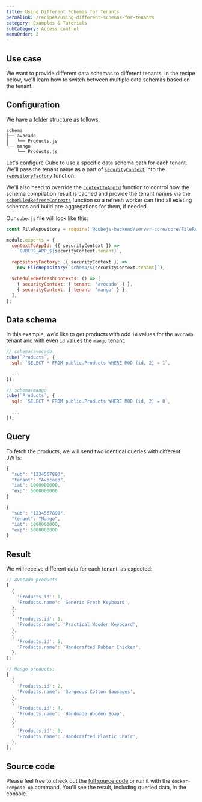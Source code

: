 ```yaml
---
title: Using Different Schemas for Tenants
permalink: /recipes/using-different-schemas-for-tenants
category: Examples & Tutorials
subCategory: Access control
menuOrder: 2
---
```


## Use case

We want to provide different data schemas to different tenants. In the recipe
below, we'll learn how to switch between multiple data schemas based on the
tenant.

## Configuration

We have a folder structure as follows:

```tree
schema
├── avocado
│   └── Products.js
└── mango
    └── Products.js
```

Let's configure Cube to use a specific data schema path for each tenant. We'll
pass the tenant name as a part of
[`securityContext`](https://cube.dev/docs/security/context#top) into the
[`repositoryFactory`](https://cube.dev/docs/config#repository-factory) function.

We'll also need to override the
[`contextToAppId`](https://cube.dev/docs/config#context-to-app-id) function to
control how the schema compilation result is cached and provide the tenant names
via the
[`scheduledRefreshContexts`](https://cube.dev/docs/config#scheduled-refresh-contexts)
function so a refresh worker can find all existing schemas and build
pre-aggregations for them, if needed.

Our `cube.js` file will look like this:

```javascript
const FileRepository = require('@cubejs-backend/server-core/core/FileRepository');

module.exports = {
  contextToAppId: ({ securityContext }) =>
    `CUBEJS_APP_${securityContext.tenant}`,

  repositoryFactory: ({ securityContext }) =>
    new FileRepository(`schema/${securityContext.tenant}`),

  scheduledRefreshContexts: () => [
    { securityContext: { tenant: 'avocado' } },
    { securityContext: { tenant: 'mango' } },
  ],
};
```

## Data schema

In this example, we'd like to get products with odd `id` values for the
`avocado` tenant and with even `id` values the `mango` tenant:

```javascript
// schema/avocado
cube(`Products`, {
  sql: `SELECT * FROM public.Products WHERE MOD (id, 2) = 1`,

  ...
});

// schema/mango
cube(`Products`, {
  sql: `SELECT * FROM public.Products WHERE MOD (id, 2) = 0`,

  ...
});
```

## Query

To fetch the products, we will send two identical queries with different JWTs:

```javascript
{
  "sub": "1234567890",
  "tenant": "Avocado",
  "iat": 1000000000,
  "exp": 5000000000
}
```

```javascript
{
  "sub": "1234567890",
  "tenant": "Mango",
  "iat": 1000000000,
  "exp": 5000000000
}
```

## Result

We will receive different data for each tenant, as expected:

```javascript
// Avocado products
[
  {
    'Products.id': 1,
    'Products.name': 'Generic Fresh Keyboard',
  },
  {
    'Products.id': 3,
    'Products.name': 'Practical Wooden Keyboard',
  },
  {
    'Products.id': 5,
    'Products.name': 'Handcrafted Rubber Chicken',
  },
];
```

```javascript
// Mango products:
[
  {
    'Products.id': 2,
    'Products.name': 'Gorgeous Cotton Sausages',
  },
  {
    'Products.id': 4,
    'Products.name': 'Handmade Wooden Soap',
  },
  {
    'Products.id': 6,
    'Products.name': 'Handcrafted Plastic Chair',
  },
];
```

## Source code

Please feel free to check out the
[full source code](https://github.com/cube-js/cube.js/tree/master/examples/recipes/using-different-schemas-for-tenants)
or run it with the `docker-compose up` command. You'll see the result, including
queried data, in the console.
